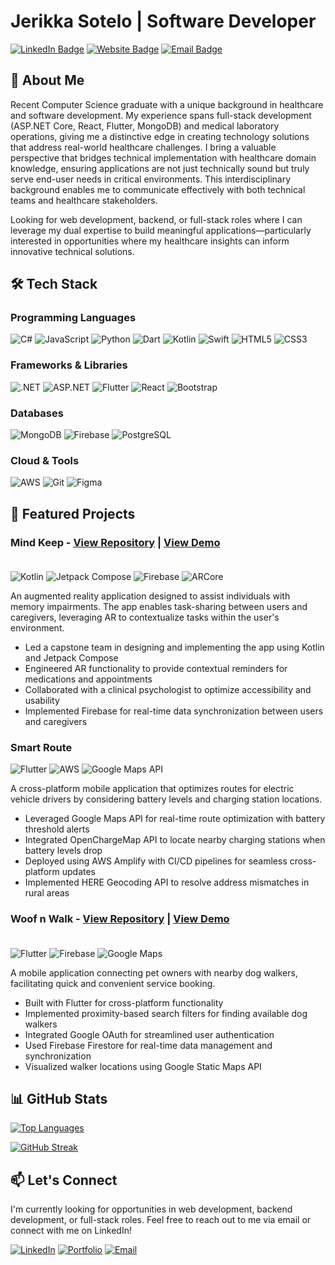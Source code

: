 # Jerikka Sotelo | Software Developer

[![LinkedIn Badge](https://img.shields.io/badge/LinkedIn-0077B5?style=for-the-badge&logo=linkedin&logoColor=white)](https://linkedin.com/in/jerikka-sotelo)
[![Website Badge](https://img.shields.io/badge/Website-3b5998?style=for-the-badge&logo=google-chrome&logoColor=white)](https://jerikkasotelo.com)
[![Email Badge](https://img.shields.io/badge/Email-D14836?style=for-the-badge&logo=gmail&logoColor=white)](mailto:soteloje@proton.me)

## 👋 About Me

Recent Computer Science graduate with a unique background in healthcare and software development. My experience spans full-stack development (ASP.NET Core, React, Flutter, MongoDB) and medical laboratory operations, giving me a distinctive edge in creating technology solutions that address real-world healthcare challenges. I bring a valuable perspective that bridges technical implementation with healthcare domain knowledge, ensuring applications are not just technically sound but truly serve end-user needs in critical environments. This interdisciplinary background enables me to communicate effectively with both technical teams and healthcare stakeholders.

Looking for web development, backend, or full-stack roles where I can leverage my dual expertise to build meaningful applications—particularly interested in opportunities where my healthcare insights can inform innovative technical solutions.
## 🛠️ Tech Stack

### Programming Languages
![C#](https://img.shields.io/badge/C%23-239120?style=for-the-badge&logo=c-sharp&logoColor=white)
![JavaScript](https://img.shields.io/badge/JavaScript-F7DF1E?style=for-the-badge&logo=javascript&logoColor=black)
![Python](https://img.shields.io/badge/Python-3776AB?style=for-the-badge&logo=python&logoColor=white)
![Dart](https://img.shields.io/badge/Dart-0175C2?style=for-the-badge&logo=dart&logoColor=white)
![Kotlin](https://img.shields.io/badge/Kotlin-0095D5?style=for-the-badge&logo=kotlin&logoColor=white)
![Swift](https://img.shields.io/badge/Swift-FA7343?style=for-the-badge&logo=swift&logoColor=white)
![HTML5](https://img.shields.io/badge/HTML5-E34F26?style=for-the-badge&logo=html5&logoColor=white)
![CSS3](https://img.shields.io/badge/CSS3-1572B6?style=for-the-badge&logo=css3&logoColor=white)

### Frameworks & Libraries
![.NET](https://img.shields.io/badge/.NET-512BD4?style=for-the-badge&logo=dotnet&logoColor=white)
![ASP.NET](https://img.shields.io/badge/ASP.NET-5C2D91?style=for-the-badge&logo=.net&logoColor=white)
![Flutter](https://img.shields.io/badge/Flutter-02569B?style=for-the-badge&logo=flutter&logoColor=white)
![React](https://img.shields.io/badge/React-20232A?style=for-the-badge&logo=react&logoColor=61DAFB)
![Bootstrap](https://img.shields.io/badge/Bootstrap-563D7C?style=for-the-badge&logo=bootstrap&logoColor=white)

### Databases
![MongoDB](https://img.shields.io/badge/MongoDB-4EA94B?style=for-the-badge&logo=mongodb&logoColor=white)
![Firebase](https://img.shields.io/badge/Firebase-FFCA28?style=for-the-badge&logo=firebase&logoColor=black)
![PostgreSQL](https://img.shields.io/badge/PostgreSQL-316192?style=for-the-badge&logo=postgresql&logoColor=white)

### Cloud & Tools
![AWS](https://img.shields.io/badge/AWS-232F3E?style=for-the-badge&logo=amazon-aws&logoColor=white)
![Git](https://img.shields.io/badge/Git-F05032?style=for-the-badge&logo=git&logoColor=white)
![Figma](https://img.shields.io/badge/Figma-F24E1E?style=for-the-badge&logo=figma&logoColor=white)

## 🚀 Featured Projects

### Mind Keep - [View Repository](https://gitfront.io/r/mrikka/3vNRvdyU7Tio/MindKeep/) | [View Demo](https://www.youtube.com/watch?v=eVVs7fHWK8c)<br><br>
![Kotlin](https://img.shields.io/badge/Kotlin-0095D5?style=flat-square&logo=kotlin&logoColor=white)
![Jetpack Compose](https://img.shields.io/badge/Jetpack_Compose-4285F4?style=flat-square&logo=jetpack-compose&logoColor=white)
![Firebase](https://img.shields.io/badge/Firebase-FFCA28?style=flat-square&logo=firebase&logoColor=black)
![ARCore](https://img.shields.io/badge/ARCore-4285F4?style=flat-square&logo=google&logoColor=white)

An augmented reality application designed to assist individuals with memory impairments. The app enables task-sharing between users and caregivers, leveraging AR to contextualize tasks within the user's environment.

- Led a capstone team in designing and implementing the app using Kotlin and Jetpack Compose
- Engineered AR functionality to provide contextual reminders for medications and appointments
- Collaborated with a clinical psychologist to optimize accessibility and usability
- Implemented Firebase for real-time data synchronization between users and caregivers

### Smart Route
![Flutter](https://img.shields.io/badge/Flutter-02569B?style=flat-square&logo=flutter&logoColor=white)
![AWS](https://img.shields.io/badge/AWS-232F3E?style=flat-square&logo=amazon-aws&logoColor=white)
![Google Maps API](https://img.shields.io/badge/Google_Maps_API-4285F4?style=flat-square&logo=google-maps&logoColor=white)

A cross-platform mobile application that optimizes routes for electric vehicle drivers by considering battery levels and charging station locations.

- Leveraged Google Maps API for real-time route optimization with battery threshold alerts
- Integrated OpenChargeMap API to locate nearby charging stations when battery levels drop
- Deployed using AWS Amplify with CI/CD pipelines for seamless cross-platform updates
- Implemented HERE Geocoding API to resolve address mismatches in rural areas

### Woof n Walk - [View Repository](https://gitfront.io/r/mrikka/6mHdwpDzEEHH/WoofnWalk/) | [View Demo](https://www.youtube.com/watch?v=BAEvX1RzZbI)<br><br>
![Flutter](https://img.shields.io/badge/Flutter-02569B?style=flat-square&logo=flutter&logoColor=white)
![Firebase](https://img.shields.io/badge/Firebase-FFCA28?style=flat-square&logo=firebase&logoColor=black)
![Google Maps](https://img.shields.io/badge/Google_Maps-4285F4?style=flat-square&logo=google-maps&logoColor=white)

A mobile application connecting pet owners with nearby dog walkers, facilitating quick and convenient service booking.

- Built with Flutter for cross-platform functionality
- Implemented proximity-based search filters for finding available dog walkers
- Integrated Google OAuth for streamlined user authentication
- Used Firebase Firestore for real-time data management and synchronization
- Visualized walker locations using Google Static Maps API

## 📊 GitHub Stats

[![Top Languages](https://github-readme-stats.vercel.app/api/top-langs/?username=jmsot15&layout=compact&theme=radical)](https://github.com/anuraghazra/github-readme-stats)

[![GitHub Streak](https://github-readme-streak-stats.herokuapp.com/?user=jmsot15&theme=radical)](https://git.io/streak-stats)

## 📫 Let's Connect

I'm currently looking for opportunities in web development, backend development, or full-stack roles. Feel free to reach out to me via email or connect with me on LinkedIn!

[![LinkedIn](https://img.shields.io/badge/linkedin-%230077B5.svg?style=for-the-badge&logo=linkedin&logoColor=white)](https://linkedin.com/in/jerikka-sotelo)
[![Portfolio](https://img.shields.io/badge/Portfolio-%23000000.svg?style=for-the-badge&logo=firefox&logoColor=#FF7139)](https://jerikkasotelo.com)
[![Email](https://img.shields.io/badge/Gmail-D14836?style=for-the-badge&logo=gmail&logoColor=white)](mailto:soteloje@proton.me)
